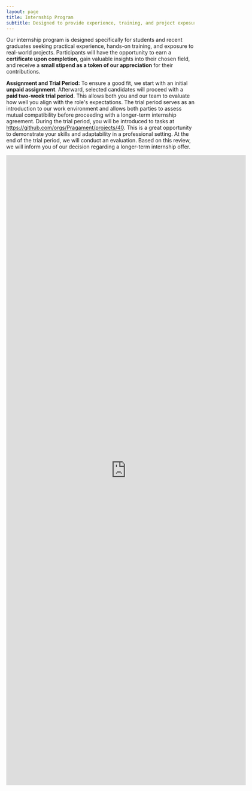 ```yaml
---
layout: page
title: Internship Program
subtitle: Designed to provide experience, training, and project exposure
---
```

Our internship program is designed specifically for students and recent graduates seeking practical experience, hands-on training, and exposure to real-world projects. Participants will have the opportunity to earn a **certificate upon completion**, gain valuable insights into their chosen field, and receive a **small stipend as a token of our appreciation** for their contributions.

**Assignment and Trial Period:** To ensure a good fit, we start with an initial **unpaid assignment**. Afterward, selected candidates will proceed with a **paid two-week trial period**. This allows both you and our team to evaluate how well you align with the role's expectations. The trial period serves as an introduction to our work environment and allows both parties to assess mutual compatibility before proceeding with a longer-term internship agreement. During the trial period, you will be introduced to tasks at https://github.com/orgs/Pragament/projects/40. This is a great opportunity to demonstrate your skills and adaptability in a professional setting. At the end of the trial period, we will conduct an evaluation. Based on this review, we will inform you of our decision regarding a longer-term internship offer.
<iframe src="https://docs.google.com/forms/d/e/1FAIpQLSfdFwcOTdJshpehhcQPZxcEMjeEC9y3FO3LKvsINNY_2Y5kVw/viewform?embedded=true" width="640" height="1685" frameborder="0" marginheight="0" marginwidth="0">Loading…</iframe>
